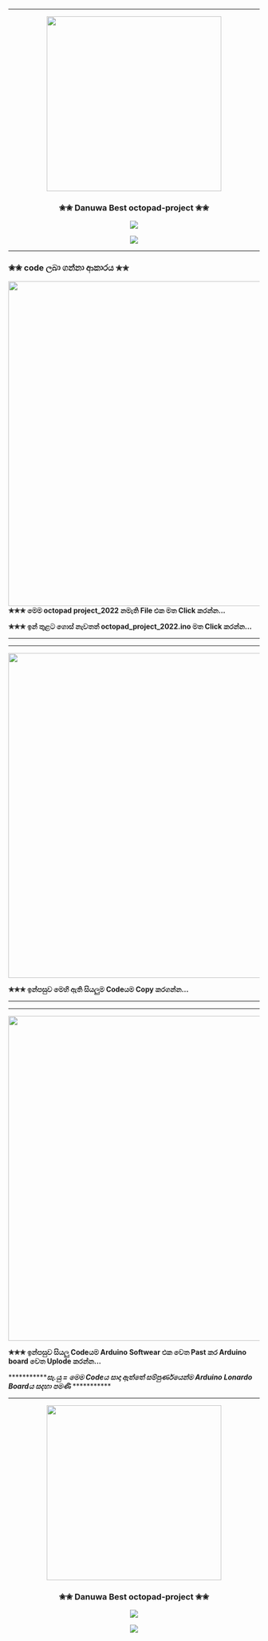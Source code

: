 ***
<div align="center"><img src="https://i.ibb.co/4sRBGfr/Whats-App-Image-2022-01-25-at-7-47-18-PM.jpg" width="350" ></a><h3>✬✬ Danuwa Best octopad-project ✬✬</h3></div>
<p align="center">
<a href="https://wa.me/94750753053"><img src="https://img.shields.io/badge/Contact%20Me%20With%20Whatsapp-Danujaya%20Daham-success"></a></p>


</a>  
             
<p align="center">
  <img src="https://readme-typing-svg.herokuapp.com?font=Castellar&color=%23FF30D8&size=30&center=true&vCenter=true&lines=octopad+project">

***
</a><h3>✬✬ code ලබා ගන්නා ආකාරය  ✬✬</h3></div>
<img src="https://i.ibb.co/HFk9pFr/Screenshot-692-LI.jpg" width="650" >
</a> 
__✬✬✬  මෙම octopad project_2022 නමැති File එක මත Click කරන්න...__
</a>  

__✬✬✬  ඉන් තුළට ගොස් නැවතත් octopad_project_2022.ino මත Click කරන්න...__

***
***

<img src="https://i.ibb.co/wwXnKgZ/Screenshot-694.png" width="650" >

__✬✬✬ ඉන්පසුව මෙහි ඇති සියලුම Codeයම Copy කරගන්න...__ 

***
***

<img src="https://i.ibb.co/wY40nYw/Screenshot-695.png" width="650" >

__✬✬✬ ඉන්පසුව සියලු Codeයම Arduino Softwear එක වෙත Past කර Arduino board වෙත Uplode කරන්න...__




***********___සැ.යු = මෙම Codeය සාදා ඇත්තේ සම්පුර්ණයෙන්ම Arduino Lonardo Boardය සදහා පමණි___ ***********



***
<div align="center"><img src="https://i.ibb.co/4sRBGfr/Whats-App-Image-2022-01-25-at-7-47-18-PM.jpg" width="350" ></a><h3>✬✬ Danuwa Best octopad-project ✬✬</h3></div>
<p align="center">
<a href="https://wa.me/94750753053"><img src="https://img.shields.io/badge/Contact%20Me%20With%20Whatsapp-Danujaya%20Daham-success"></a></p>


</a>  
             
<p align="center">
  <img src="https://readme-typing-svg.herokuapp.com?font=Castellar&color=%23FF30D8&size=30&center=true&vCenter=true&lines=octopad+project">
